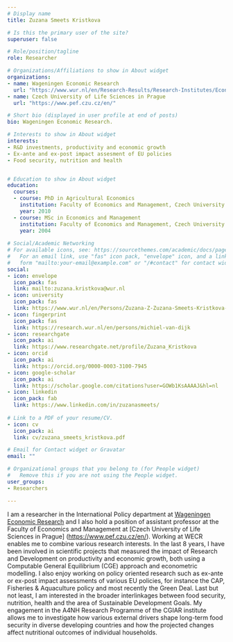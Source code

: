 ```yaml
---
# Display name
title: Zuzana Smeets Kristkova

# Is this the primary user of the site?
superuser: false

# Role/position/tagline
role: Researcher

# Organizations/Affiliations to show in About widget
organizations:
- name: Wageningen Economic Research
  url: "https://www.wur.nl/en/Research-Results/Research-Institutes/Economic-Research.htm"
- name: Czech University of Life Sciences in Prague
  url: "https://www.pef.czu.cz/en/"

# Short bio (displayed in user profile at end of posts)
bio: Wageningen Economic Research.

# Interests to show in About widget
interests:
- R&D investments, productivity and economic growth
- Ex-ante and ex-post impact assesment of EU policies
- Food security, nutrition and health


# Education to show in About widget
education:
  courses:
  - course: PhD in Agricultural Economics
    institution: Faculty of Economics and Management, Czech University of Life Sciences in Prague
    year: 2010
  - course: MSc in Economics and Management
    institution: Faculty of Economics and Management, Czech University of Life Sciences in Prague
    year: 2004
  
# Social/Academic Networking
# For available icons, see: https://sourcethemes.com/academic/docs/page-builder/#icons
#   For an email link, use "fas" icon pack, "envelope" icon, and a link in the
#   form "mailto:your-email@example.com" or "/#contact" for contact widget.
social:
- icon: envelope
  icon_pack: fas
  link: mailto:zuzana.kristkova@wur.nl
- icon: university
  icon_pack: fas
  link: https://www.wur.nl/en/Persons/Zuzana-Z-Zuzana-Smeets-Kristkova-PhD.htm
- icon: fingerprint
  icon_pack: fas
  link: https://research.wur.nl/en/persons/michiel-van-dijk
- icon: researchgate
  icon_pack: ai
  link: https://www.researchgate.net/profile/Zuzana_Kristkova
- icon: orcid
  icon_pack: ai
  link: https://orcid.org/0000-0003-3100-7945
- icon: google-scholar
  icon_pack: ai
  link: https://scholar.google.com/citations?user=GOWb1KsAAAAJ&hl=nl
- icon: linkedin
  icon_pack: fab
  link: https://www.linkedin.com/in/zuzanasmeets/
  
# Link to a PDF of your resume/CV.
- icon: cv
  icon_pack: ai
  link: cv/zuzana_smeets_kristkova.pdf

# Email for Contact widget or Gravatar
email: ""

# Organizational groups that you belong to (for People widget)
#   Remove this if you are not using the People widget.
user_groups:
- Researchers

---
```


I am a researcher in the International Policy department at [Wageningen Economic Research](https://www.wur.nl/en/Research-Results/Research-Institutes/Economic-Research.htm) and I also hold a position of assistant professor at the Faculty of Economics and Management at [Czech University of Life Sciences in Prague]
(https://www.pef.czu.cz/en/). 
Working at WECR enables me to combine various research interests. In the last 8 years, I have been involved in scientific projects that measured the impact of Research and Development on productivity and economic growth, both using a Computable General Equilibrium (CGE) approach and econometric modelling. I also enjoy working on policy oriented research such as ex-ante or ex-post impact assessments of various EU policies, for instance the CAP, Fisheries & Aquaculture policy and most recently the Green Deal. Last but not least, I am interested in the broader interlinkages between food security, nutrition, health and the area of Sustainable Development Goals. My engagement in the A4NH Research Programme of the CGIAR institute allows me to investigate how various external drivers shape long-term food security in diverse developing countries and how the projected changes affect nutritional outcomes of individual households. 

